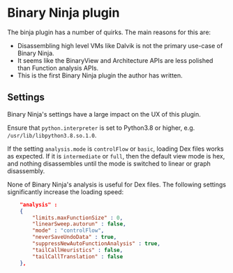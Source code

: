 # Binary Ninja plugin

The binja plugin has a number of quirks. The main reasons for this are:

- Disassembling high level VMs like Dalvik is not the primary use-case of Binary Ninja.
- It seems like the BinaryView and Architecture APIs are less polished than Function analysis APIs.
- This is the first Binary Ninja plugin the author has written.

## Settings

Binary Ninja's settings have a large impact on the UX of this plugin.

Ensure that `python.interpreter` is set to Python3.8 or higher, e.g. `/usr/lib/libpython3.8.so.1.0`.

If the setting `analysis.mode` is `controlFlow` or `basic`, loading Dex files works as expected. If it is `intermediate` or `full`, then the default view mode is hex, and nothing disassembles until the mode is switched to linear or graph disassembly.

None of Binary Ninja's analysis is useful for Dex files. The following settings significantly increase the loading speed:

```json
	"analysis" :
	{
		"limits.maxFunctionSize" : 0,
		"linearSweep.autorun" : false,
		"mode" : "controlFlow",
		"neverSaveUndoData" : true,
		"suppressNewAutoFunctionAnalysis" : true,
		"tailCallHeuristics" : false,
		"tailCallTranslation" : false
	},
```
